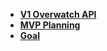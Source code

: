 <!-- _sidebar.md -->

*  **[V1 Overwatch API](README.md)**
*  **[MVP Planning](SideTabs/mvp-plan.md)**
*  **[Goal](SideTabs/goal.md)**
